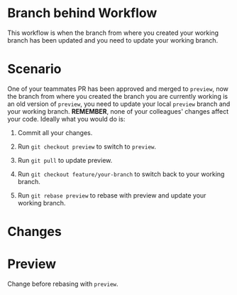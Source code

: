 # Branch behind Workflow

This workflow is when the branch from where you created your working branch has been updated and
you need to update your working branch.

# Scenario

One of your teammates PR has been approved and merged to `preview`, now the branch from where you created the branch
you are currently working is an old version of `preview`, you need to update your local `preview` branch and your working branch. **REMEMBER**, none of your colleagues' changes affect your code. Ideally what you would do is:

1. Commit all your changes.

2. Run `git checkout preview` to switch to `preview`.

3. Run `git pull` to update preview.

4. Run `git checkout feature/your-branch` to switch back to your working branch.

5. Run `git rebase preview` to rebase with preview and update your working branch.

# Changes

# Preview

Change before rebasing with `preview`.
